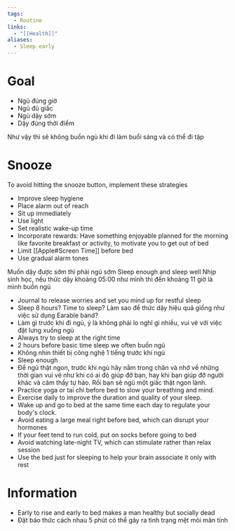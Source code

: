 ```yaml
---
tags:
  - Routine
links:
  - "[[Health]]"
aliases:
  - Sleep early
---
```

# Goal

- Ngủ đúng giờ
- Ngủ đủ giấc
- Ngủ dậy sớm
- Dậy đúng thời điểm                                              

Như vậy thì sẽ không buồn ngủ khi đi làm buổi sáng và có thể đi tập

# Snooze

To avoid hitting the snooze button, implement these strategies

- Improve sleep hygiene
- Place alarm out of reach
- Sit up immediately
- Use light
- Set realistic wake-up time
- Incorporate rewards: Have something enjoyable planned for the morning like favorite breakfast or activity, to motivate you to get out of bed
- Limit [[Apple#Screen Time]] before bed
- Use gradual alarm tones
 
Muốn dậy được sớm thì phải ngủ sớm
Sleep enough and sleep well
Nhịp sinh học, nếu thức dậy khoảng 05:00 như mình thì đến khoảng 11 giờ là mình buồn ngủ

- Journal to release worries and set you mind up for restful sleep
- Sleep 8 hours? Time to sleep? Làm sao để thức dậy hiệu quả giống như việc sử dụng Earable band?
- Làm gì trước khi đi ngủ, ý là không phải lo nghĩ gì nhiều, vui vẻ với việc đặt lưng xuống ngủ
- Always try to sleep at the right time
- 2 hours before basic time sleep we often buồn ngủ
- Không nhìn thiết bị công nghệ 1 tiếng trước khi ngủ
- Sleep enough
- Để ngủ thật ngon, trước khi ngủ hãy nằm trong chăn và nhớ về những thời gian vui vẻ như khi có ai đó giúp đỡ bạn, hay khi bạn giúp đỡ người khác và cảm thấy tự hào. Rồi bạn sẽ ngủ một giấc thật ngon lành.
- Practice yoga or tai chi before bed to slow your breathing and mind.
- Exercise daily to improve the duration and quality of your sleep.
- Wake up and go to bed at the same time each day to regulate your body's clock.
- Avoid eating a large meal right before bed, which can disrupt your hormones
- If your feet tend to run cold, put on socks before going to bed
- Avoid watching late-night TV, which can stimulate rather than relax session
- Use the bed just for sleeping to help your brain associate it only with rest

# Information

- Early to rise and early to bed makes a man healthy but socially dead
- Đặt báo thức cách nhau 5 phút có thể gây ra tình trạng mệt mỏi mãn tính